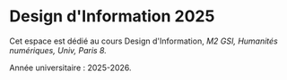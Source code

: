 # Design d'Information 2025 

Cet espace est dédié au cours Design d'Information, 
*M2 GSI, Humanités numériques, Univ, Paris 8.*

Année universitaire : 2025-2026.
